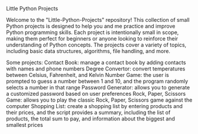 Little Python Projects


Welcome to the "Little-Python-Projects" repository! This collection of small Python projects is designed to help you and me practice and improve Python programming skills. Each project is intentionally small in scope, making them perfect for beginners or anyone looking to reinforce their understanding of Python concepts. The projects cover a variety of topics, including basic data structures, algorithms, file handling, and more.

Some projects:
Contact Book: manage a contact book by adding contacts with names and phone numbers
Degree Convertor: convert temperatures between Celsius, Fahrenheit, and Kelvin
Number Game: the user is prompted to guess a number between 1 and 10, and the program randomly selects a number in that range
Password Generator: allows you to generate a customized password based on user preferences
Rock, Paper, Scissors Game: allows you to play the classic Rock, Paper, Scissors game against the computer
Shopping List: create a shopping list by entering products and their prices, and the script provides a summary, including the list of products, the total sum to pay, and information about the biggest and smallest prices
